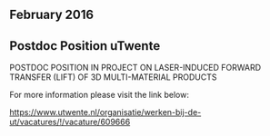 ## February 2016 

## Postdoc Position uTwente


POSTDOC POSITION IN PROJECT ON LASER-INDUCED FORWARD TRANSFER (LIFT) OF 3D MULTI-MATERIAL PRODUCTS

For more information please visit the link below:

https://www.utwente.nl/organisatie/werken-bij-de-ut/vacatures/!/vacature/609666